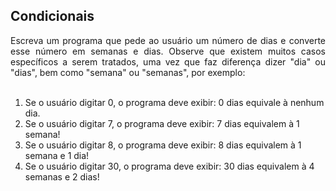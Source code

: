 ## Condicionais

<div style="text-align: justify">
Escreva um programa que pede ao usuário um número de dias e converte esse número em semanas e dias. Observe que existem muitos casos específicos a serem tratados, uma vez que faz diferença dizer "dia" ou "dias", bem como "semana" ou "semanas", por exemplo:
</div>

<br/>

1. Se o usuário digitar 0, o programa deve exibir: 0 dias equivale à nenhum dia.
2. Se o usuário digitar 7, o programa deve exibir: 7 dias equivalem à 1 semana!
3. Se o usuário digitar 8, o programa deve exibir: 8 dias equivalem à 1 semana e 1 dia!
4. Se o usuário digitar 30, o programa deve exibir: 30 dias equivalem à 4 semanas e 2 dias!
